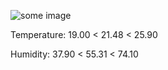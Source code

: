 ![some image](https://hehehwang.github.io/gardener/img/2023-11-12.jpg)
                 
Temperature: 19.00 < 21.48 < 25.90

Humidity: 37.90 < 55.31 < 74.10